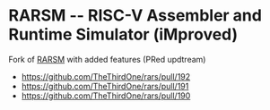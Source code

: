 # RARSM -- RISC-V Assembler and Runtime Simulator (iMproved)

Fork of [RARSM](https://github.com/TheThirdOne/rars) with added features (PRed updtream)

* https://github.com/TheThirdOne/rars/pull/192
* https://github.com/TheThirdOne/rars/pull/191
* https://github.com/TheThirdOne/rars/pull/190

